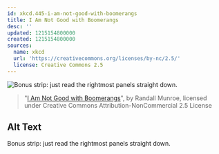 ```yaml
---
id: xkcd.445-i-am-not-good-with-boomerangs
title: I Am Not Good with Boomerangs
desc: ''
updated: 1215154800000
created: 1215154800000
sources:
  name: xkcd
  url: 'https://creativecommons.org/licenses/by-nc/2.5/'
  license: Creative Commons 2.5
---
```

![Bonus strip: just read the rightmost panels straight down. ](https://imgs.xkcd.com/comics/i_am_not_good_with_boomerangs.png)
> "[I Am Not Good with Boomerangs](https://xkcd.com/445/)", by Randall Munroe, licensed under Creative Commons Attribution-NonCommercial 2.5 License

## Alt Text
Bonus strip: just read the rightmost panels straight down. 
